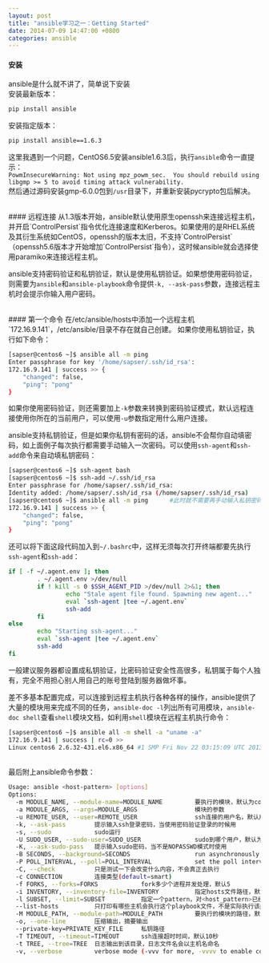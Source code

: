 ```yaml
---
layout: post
title: "ansible学习之一：Getting Started"
date: 2014-07-09 14:47:00 +0800
categories: ansible
---
```


#### 安装
ansible是什么就不讲了，简单说下安装  
安装最新版本：

```bash
pip install ansible
```
安装指定版本：

```bash
pip install ansible==1.6.3
```
这里我遇到一个问题，CentOS6.5安装ansible1.6.3后，执行`ansible`命令一直提示：  
`PowmInsecureWarning: Not using mpz_powm_sec.  You should rebuild using libgmp >= 5 to avoid timing attack vulnerability.`  
然后通过源码安装gmp-6.0.0包到`/usr`目录下，并重新安装pycrypto包后解决。


<br />
#### 远程连接
从1.3版本开始，ansible默认使用原生openssh来连接远程主机，并开启`ControlPersist`指令优化连接速度和Kerberos。如果使用的是RHEL系统及其衍生系统如CentOS，openssh的版本太旧，不支持`ControlPersist`（openssh5.6版本才开始增加`ControlPersist`指令），这时候ansible就会选择使用paramiko来连接远程主机。

ansible支持密码验证和私钥验证，默认是使用私钥验证。如果想使用密码验证，则需要为`ansible`和`ansible-playbook`命令提供`-k, --ask-pass`参数，连接远程主机时会提示你输入用户密码。


<br />
#### 第一个命令
在/etc/ansible/hosts中添加一个远程主机`172.16.9.141`，/etc/ansible/目录不存在就自己创建。  
如果你使用私钥验证，执行如下命令：

```bash
[sapser@centos6 ~]$ ansible all -m ping
Enter passphrase for key '/home/sapser/.ssh/id_rsa': 
172.16.9.141 | success >> {
    "changed": false, 
    "ping": "pong"
}
```
如果你使用密码验证，则还需要加上`-k`参数来转换到密码验证模式，默认远程连接使用你所在的当前用户，可以使用`-u`参数指定用什么用户连接。

ansible支持私钥验证，但是如果你私钥有密码的话，ansible不会帮你自动填密码，如上面例子每次执行都需要手动输入一次密码。可以使用`ssh-agent`和`ssh-add`命令来自动填私钥密码：

```bash
[sapser@centos6 ~]$ ssh-agent bash
[sapser@centos6 ~]$ ssh-add ~/.ssh/id_rsa
Enter passphrase for /home/sapser/.ssh/id_rsa: 
Identity added: /home/sapser/.ssh/id_rsa (/home/sapser/.ssh/id_rsa)
[sapser@centos6 ~]$ ansible all -m ping      #此时就不需要再手动输入私钥密码
172.16.9.141 | success >> {
    "changed": false, 
    "ping": "pong"
}
```
还可以将下面这段代码加入到`~/.bashrc`中，这样无须每次打开终端都要先执行`ssh-agent`和`ssh-add`：

```bash
if [ -f ~/.agent.env ]; then
        . ~/.agent.env >/dev/null
        if ! kill -s 0 $SSH_AGENT_PID >/dev/null 2>&1; then
                echo "Stale agent file found. Spawning new agent..."
                eval `ssh-agent |tee ~/.agent.env`
                ssh-add
        fi
else
        echo "Starting ssh-agent..."
        eval `ssh-agent |tee ~/.agent.env`
        ssh-add
fi
```
一般建议服务器都设置成私钥验证，比密码验证安全性高很多，私钥属于每个人独有，完全不用担心别人用自己的账号登陆到服务器做坏事。

差不多基本配置完成，可以连接到远程主机执行各种各样的操作，ansible提供了大量的模块用来完成不同的任务，`ansible-doc -l`列出所有可用模块，`ansible-doc shell`查看`shell`模块文档，如利用`shell`模块在远程主机执行命令：

```bash
[sapser@centos6 ~]$ ansible all -m shell -a "uname -a"
172.16.9.141 | success | rc=0 >>
Linux centos6 2.6.32-431.el6.x86_64 #1 SMP Fri Nov 22 03:15:09 UTC 2013 x86_64 x86_64 x86_64 GNU/Linux
```

<br />
最后附上ansible命令参数：

```bash
Usage: ansible <host-pattern> [options]
Options:
  -m MODULE_NAME, --module-name=MODULE_NAME         要执行的模块，默认为command
  -a MODULE_ARGS, --args=MODULE_ARGS                模块的参数
  -u REMOTE_USER, --user=REMOTE_USER                ssh连接的用户名，默认用root，ansible.cfg中可以配置
  -k, --ask-pass        提示输入ssh登录密码，当使用密码验证登录的时候用
  -s, --sudo            sudo运行
  -U SUDO_USER, --sudo-user=SUDO_USER               sudo到哪个用户，默认为root
  -K, --ask-sudo-pass   提示输入sudo密码，当不是NOPASSWD模式时使用
  -B SECONDS, --background=SECONDS                  run asynchronously, failing after X seconds(default=N/A)
  -P POLL_INTERVAL, --poll=POLL_INTERVAL            set the poll interval if using -B (default=15)
  -C, --check           只是测试一下会改变什么内容，不会真正去执行
  -c CONNECTION         连接类型(default=smart)
  -f FORKS, --forks=FORKS            fork多少个进程并发处理，默认5
  -i INVENTORY, --inventory-file=INVENTORY          指定hosts文件路径，默认default=/etc/ansible/hosts
  -l SUBSET, --limit=SUBSET          指定一个pattern，对<host_pattern>已经匹配的主机中再过滤一次
  --list-hosts          只打印有哪些主机会执行这个playbook文件，不是实际执行该playboo
  -M MODULE_PATH, --module-path=MODULE_PATH         要执行的模块的路径，默认为/usr/share/ansible/
  -o, --one-line        压缩输出，摘要输出
  --private-key=PRIVATE_KEY_FILE     私钥路径
  -T TIMEOUT, --timeout=TIMEOUT      ssh连接超时时间，默认10秒
  -t TREE, --tree=TREE  日志输出到该目录，日志文件名会以主机名命名
  -v, --verbose         verbose mode (-vvv for more, -vvvv to enable connection debugging)
```
